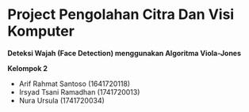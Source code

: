 # Project Pengolahan Citra Dan Visi Komputer

__Deteksi Wajah (Face Detection) menggunakan Algoritma Viola-Jones__



__Kelompok 2__

- Arif Rahmat Santoso (1641720118)
- Irsyad Tsani Ramadhan (1741720013)
- Nura Ursula (1741720034)
